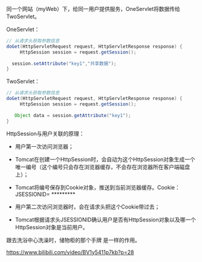 同一个网站（myWeb）下，给同一用户提供服务，OneServlet将数据传给TwoServlet。

OneServlet：

```java
// 从请求头获取参数信息
doGet(HttpServletRequest request, HttpServletResponse response) {
	 HttpSession session = request.getSession();
  
  session.setAttribute("key1","共享数据");
}
```

TwoServlet：

```java
// 从请求头获取参数信息
doGet(HttpServletRequest request, HttpServletResponse response) {
	 HttpSession session = request.getSession();
  
   Object data = session.getAttribute("key1");
}
```

HttpSession与用户关联的原理：

- 用户第一次访问浏览器；

- Tomcat在创建一个HttpSession时，会自动为这个HttpSession对象生成一个唯一编号（这个编号只会存在浏览器缓存，不会存在浏览器所在客户端磁盘上）；

- Tomcat将编号保存到Cookie对象，推送到当前浏览器缓存。Cookie：JSESSIONID= *********

- 用户第二次访问浏览器时，会在请求头把这个Cookie带过去；

- Tomcat根据请求头JSESSIONID确认用户是否有HttpSession对象以及哪一个HttpSession对象是当前用户。

  

跟去洗浴中心洗澡时，储物柜的那个手牌 是一样的作用。

https://www.bilibili.com/video/BV1y5411p7kb?p=28





